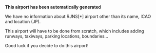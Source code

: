 **This airport has been automatically generated**

We have no information about RJNS[*] airport other than its name, ICAO and location (JP).

This airport will have to be done from scratch, which includes adding runways, taxiways, parking locations, boundaries...

Good luck if you decide to do this airport!